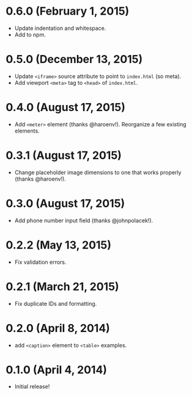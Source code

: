 # 0.6.0 (February 1, 2015)

- Update indentation and whitespace.
- Add to npm.

# 0.5.0 (December 13, 2015)

- Update `<iframe>` source attribute to point to `index.html` (so meta).
- Add viewport `<meta>` tag to `<head>` of `index.html`.

# 0.4.0 (August 17, 2015)

- Add `<meter>` element (thanks @haroenv!). Reorganize a few existing elements.

# 0.3.1 (August 17, 2015)

- Change placeholder image dimensions to one that works properly (thanks @haroenv!).

# 0.3.0 (August 17, 2015)

- Add phone number input field (thanks @johnpolacek!).

# 0.2.2 (May 13, 2015)

- Fix validation errors.

# 0.2.1 (March 21, 2015)

- Fix duplicate IDs and formatting.

# 0.2.0 (April 8, 2014)

- add `<caption>` element to `<table>` examples.

# 0.1.0 (April 4, 2014)

- Initial release!
